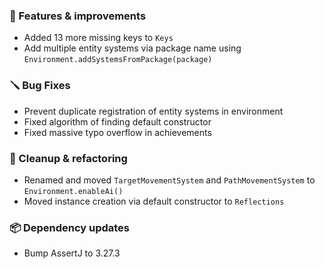 ### 🚀 Features & improvements

- Added 13 more missing keys to `Keys`
- Add multiple entity systems via package name using `Environment.addSystemsFromPackage(package)`

### 🪛 Bug Fixes

- Prevent duplicate registration of entity systems in environment
- Fixed algorithm of finding default constructor
- Fixed massive typo overflow in achievements

### 🧽 Cleanup & refactoring

- Renamed and moved `TargetMovementSystem` and `PathMovementSystem` to `Environment.enableAi()`
- Moved instance creation via default constructor to `Reflections`

### 📦 Dependency updates

- Bump AssertJ to 3.27.3